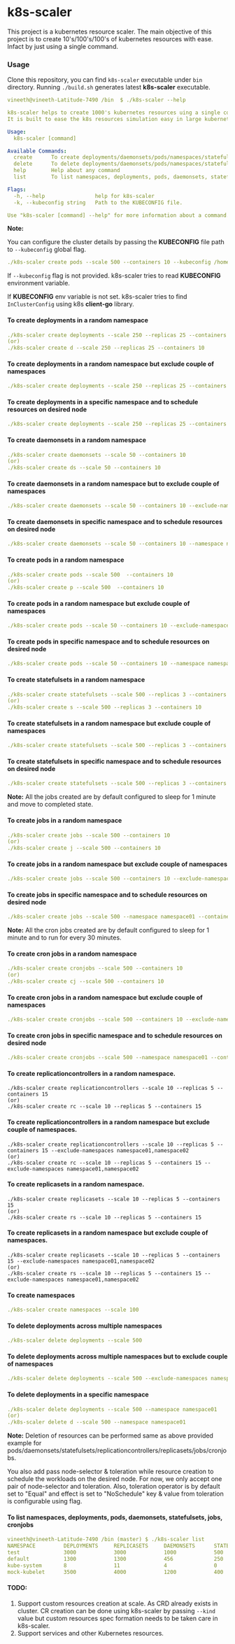 # k8s-scaler

This project is a kubernetes resource scaler. The main objective of this project is to create 10's/100's/100's of kubernetes resources with ease. Infact by just using a single command.

### Usage

Clone this repository, you can find ```k8s-scaler``` executable under ```bin``` directory. Running ```./build.sh``` generates latest **k8s-scaler** executable.

```yaml
vineeth@vineeth-Latitude-7490 /bin  $ ./k8s-scaler --help

k8s-scaler helps to create 1000's kubernetes resources uing a single command.
It is built to ease the k8s resources simulation easy in large kubernetes clusters.,

Usage:
  k8s-scaler [command]

Available Commands:
  create      To create deployments/daemonsets/pods/namespaces/statefulsets/jobs/cronjobs
  delete      To delete deployments/daemonsets/pods/namespaces/statefulsets/jobs/cronjobs
  help        Help about any command
  list        To list namespaces, deployments, pods, daemonsets, statefulsets, jobs, cronjobs.

Flags:
  -h, --help                help for k8s-scaler
  -k, --kubeconfig string   Path to the KUBECONFIG file.

Use "k8s-scaler [command] --help" for more information about a command.

```

**Note:**

You can configure the cluster details by passing the **KUBECONFIG** file path to ```--kubeconfig``` global flag.

```yaml
./k8s-scaler create pods --scale 500 --containers 10 --kubeconfig /home/vineeth/gke.yaml
```
If ```--kubeconfig``` flag is not provided. k8s-scaler tries to read **KUBECONFIG** environment variable.

If **KUBECONFIG** env variable is not set. k8s-scaler tries to find ```InClusterConfig``` using k8s **client-go** library.

#### To create deployments in a random namespace

```yaml
./k8s-scaler create deployments --scale 250 --replicas 25 --containers 10
(or)
./k8s-scaler create d --scale 250 --replicas 25 --containers 10
```

#### To create deployments in a random namespace but exclude couple of namespaces

```yaml
./k8s-scaler create deployments --scale 250 --replicas 25 --containers 10 --exclude-namespaces namespace01,namespace02
```

#### To create deployments in a specific namespace and to schedule resources on desired node

```yaml
./k8s-scaler create deployments --scale 250 --replicas 25 --containers 10 --namespace namepsace01 --node-selector kubernetes.io/hostname=mock-kubelet --toleration mocklet.io/provider=mock
```

#### To create daemonsets in a random namespace

```yaml
./k8s-scaler create daemonsets --scale 50 --containers 10
(or)
./k8s-scaler create ds --scale 50 --containers 10
```

#### To create daemonsets in a random namespace but to exclude couple of namespaces

```yaml
./k8s-scaler create daemonsets --scale 50 --containers 10 --exclude-namespaces namespace01,namespace02
```

#### To create daemonsets in specific namespace and to schedule resources on desired node

```yaml
./k8s-scaler create daemonsets --scale 50 --containers 10 --namespace namespace01 --node-selector kubernetes.io/hostname=mock-kubelet --toleration mocklet.io/provider=mock
```

#### To create pods in a random namespace

```yaml
./k8s-scaler create pods --scale 500  --containers 10
(or)
./k8s-scaler create p --scale 500  --containers 10
```

#### To create pods in a random namespace but exclude couple of namespaces

```yaml
./k8s-scaler create pods --scale 50 --containers 10 --exclude-namespaces namespace01,namespace02
```

#### To create pods in specific namespace and to schedule resources on desired node

```yaml
./k8s-scaler create pods --scale 50 --containers 10 --namespace namespace01 --node-selector kubernetes.io/hostname=mock-kubelet --toleration mocklet.io/provider=mock
```

#### To create statefulsets in a random namespace

```yaml
./k8s-scaler create statefulsets --scale 500 --replicas 3 --containers 10
(or)
./k8s-scaler create s --scale 500 --replicas 3 --containers 10
```

#### To create statefulsets in a random namespace but exclude couple of namespaces

```yaml
./k8s-scaler create statefulsets --scale 500 --replicas 3 --containers 10 --exclude-namespaces namespace01,namespace02
```

#### To create statefulsets in specific namespace and to schedule resources on desired node

```yaml
./k8s-scaler create statefulsets --scale 500 --replicas 3 --containers 10 --namespace namespace01 --node-selector kubernetes.io/hostname=mock-kubelet --toleration mocklet.io/provider=mock
```

**Note:** All the jobs created are by default configured to sleep for 1 minute and move to completed state.

#### To create jobs in a random namespace

```yaml
./k8s-scaler create jobs --scale 500 --containers 10
(or)
./k8s-scaler create j --scale 500 --containers 10
```

#### To create jobs in a random namespace but exclude couple of namespaces

```yaml
./k8s-scaler create jobs --scale 500 --containers 10 --exclude-namespaces namespace01,namespace02
```

#### To create jobs in specific namespace and to schedule resources on desired node

```yaml
./k8s-scaler create jobs --scale 500 --namespace namespace01 --containers 10 --node-selector kubernetes.io/hostname=mock-kubelet --toleration mocklet.io/provider=mock
```

**Note:** All the cron jobs created are by default configured to sleep for 1 minute and to run for every 30 minutes.

#### To create cron jobs in a random namespace

```yaml
./k8s-scaler create cronjobs --scale 500 --containers 10
(or)
./k8s-scaler create cj --scale 500 --containers 10
```

#### To create cron jobs in a random namespace but exclude couple of namespaces

```yaml
./k8s-scaler create cronjobs --scale 500 --containers 10 --exclude-namespaces namespace01,namespace02
```

#### To create cron jobs in specific namespace and to schedule resources on desired node

```yaml
./k8s-scaler create cronjobs --scale 500 --namespace namespace01 --containers 10 --node-selector kubernetes.io/hostname=mock-kubelet --toleration mocklet.io/provider=mock
```

#### To create replicationcontrollers in a random namespace.
```
./k8s-scaler create replicationcontrollers --scale 10 --replicas 5 --containers 15
(or)
./k8s-scaler create rc --scale 10 --replicas 5 --containers 15
```

#### To create replicationcontrollers in a random namespace but exclude couple of namespaces.
```
./k8s-scaler create replicationcontrollers --scale 10 --replicas 5 --containers 15 --exclude-namespaces namespace01,namespace02
(or)
./k8s-scaler create rc --scale 10 --replicas 5 --containers 15 --exclude-namespaces namespace01,namespace02
```

#### To create replicasets in a random namespace.
```
./k8s-scaler create replicasets --scale 10 --replicas 5 --containers 15 
(or)
./k8s-scaler create rs --scale 10 --replicas 5 --containers 15
```

#### To create replicasets in a random namespace but exclude couple of namespaces.
```
./k8s-scaler create replicasets --scale 10 --replicas 5 --containers 15 --exclude-namespaces namespace01,namespace02
(or)
./k8s-scaler create rs --scale 10 --replicas 5 --containers 15 --exclude-namespaces namespace01,namespace02
```

#### To create namespaces

```yaml
./k8s-scaler create namespaces --scale 100
```

#### To delete deployments across multiple namespaces

```yaml
./k8s-scaler delete deployments --scale 500
```

#### To delete deployments across multiple namespaces but to exclude couple of namespaces

```yaml
./k8s-scaler delete deployments --scale 500 --exclude-namespaces namespace01,namespace02
```

#### To delete deployments in a specific namespace

```yaml
./k8s-scaler delete deployments --scale 500 --namespace namespace01
(or)
./k8s-scaler delete d --scale 500 --namespace namespace01
```

**Note:**
Deletion of resources can be performed same as above provided example for pods/daemonsets/statefulsets/replicationcontrollers/replicasets/jobs/cronjobs.

You also add pass node-selector & toleration while resource creation to schedule the workloads on the desired node. For now, we only accept one pair of node-selector and toleration. Also, toleration operator is by default set to "Equal" and effect is set to "NoSchedule" key & value from toleration is configurable using flag.   

#### To list namespaces, deployments, pods, daemonsets, statefulsets, jobs, cronjobs

```yaml
vineeth@vineeth-Latitude-7490 /bin (master) $ ./k8s-scaler list
NAMESPACE         DEPLOYMENTS     REPLICASETS     DAEMONSETS      STATEFULSETS    PODS        JOBS        CRONJOBS    REPLICATION-CONTROLLERS
test              3000            3000            1000            500             7486        30          10          30               
default           1300            1300            456             250             5642        10          5           5                            
kube-system       8               11              4               0               15          0           0           0               
mock-kubelet      3500            4000            1200            400             9348        50          30          35     
```
#### TODO:

1. Support custom resources creation at scale. As CRD already exists in cluster. CR creation can be done using k8s-scaler by passing ```--kind``` value but custom resources spec formation needs to be taken care in k8s-scaler.
2. Support services and other Kubernetes resources.

